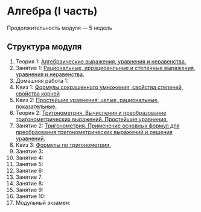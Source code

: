 <link rel="stylesheet" type="text/css" media="all" href="./../../css/main.css" />

# Алгебра (I часть)

Продолжительность модуля — 5 недель


## Структура модуля

1. <span class="theory">Теория 1:</span> [Алгебраические выражения, уравнения и неравенства.](components/theory/аlgebraic-expressions.md)
2. <span class="class">Занятие 1:</span> [Рациональныe, иррациоанльныe и степенныe выражения, уравнения и неравенства.](./components/class/class-1.md)
3. <span class="homework">Домашняя работа 1:</span> [](./components/homework/homework-1.md)
4. <span class="quiz">Квиз 1:</span> [Формулы сокращенного умножения, свойства степеней, свойства корней](./components/quiz/special-products-etc.md)
5. <span class="quiz">Квиз 2:</span> [Простейшие уравнения: целые, рациональные, показательные.](./components/quiz/elementary-ecuations-1.md)
6. <span class="theory">Теория 2:</span> [Тригонометрия. Вычисления и преобразование тригонометрических выражений. Простейшие уравнения.](./components/theory/trigonometry.md)
7. <span class="class">Занятие 2:</span> [Тригонометрия. Применение основных формул для преобраования тригонометрических выражений и решения уравнений.](./components/class/class-2.md)
8. Квиз 3: [Формулы по тригонометрии.](./components/quiz/trigonometry-formulas.md)
9. <span class="class">Занятие 3:</span> [](./components/class/class-3.md)
10. <span class="class">Занятие 4:</span> [](./components/class/class-4.md)
11. <span class="class">Занятие 5:</span> [](./components/class/class-5.md)
12. <span class="class">Занятие 6:</span> [](./components/class/class-6.md)
13. <span class="class">Занятие 7:</span> [](./components/class/class-7.md)
14. <span class="class">Занятие 8:</span> [](./components/class/class-8.md)
15. <span class="class">Занятие 9:</span> [](./components/class/class-9.md)
16. <span class="class">Занятие 10:</span> [](./components/class/class-10.md)
17. Модульный экзамен: [](./components/exam/exam-1.md)